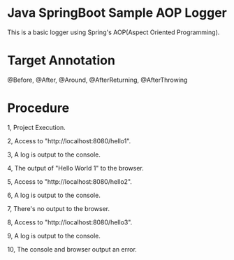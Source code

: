 # Java SpringBoot Sample AOP Logger

This is a basic logger using Spring's AOP(Aspect Oriented Programming).

# Target Annotation
@Before, @After, @Around, @AfterReturning, @AfterThrowing

# Procedure

1, Project Execution.

2, Access to "http://localhost:8080/hello1".

3, A log is output to the console.

4, The output of "Hello World 1" to the browser.

5, Access to "http://localhost:8080/hello2".

6, A log is output to the console.

7, There's no output to the browser.

8, Access to "http://localhost:8080/hello3".

9, A log is output to the console.

10, The console and browser output an error.




